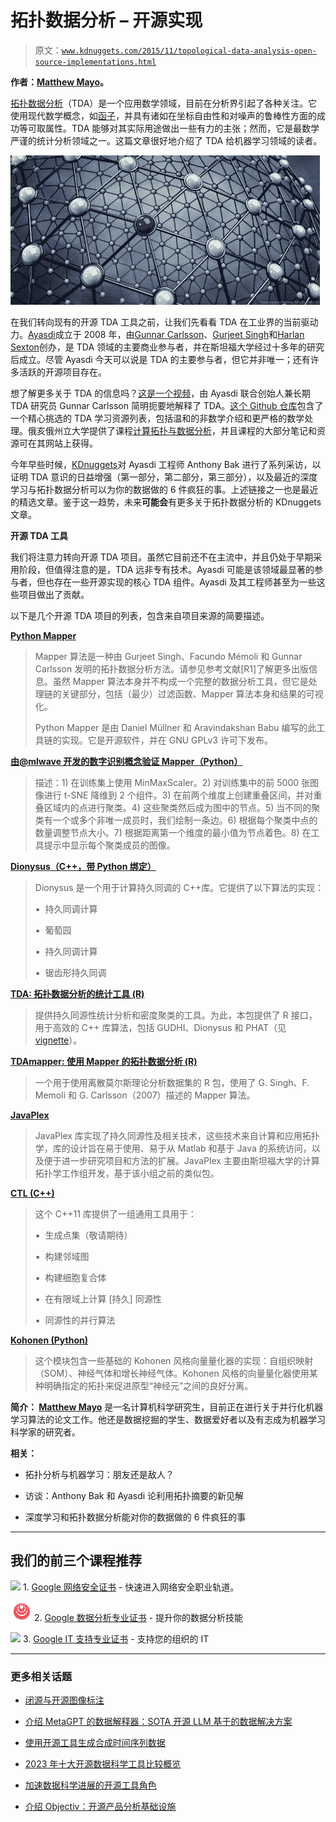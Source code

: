 # 拓扑数据分析 – 开源实现

> 原文：[`www.kdnuggets.com/2015/11/topological-data-analysis-open-source-implementations.html`](https://www.kdnuggets.com/2015/11/topological-data-analysis-open-source-implementations.html)

**作者：[Matthew Mayo](https://twitter.com/mattmayo13)。**

[拓扑数据分析](https://en.wikipedia.org/wiki/Topological_data_analysis)（TDA）是一个应用数学领域，目前在分析界引起了各种关注。它使用现代数学概念，如[函子](https://en.wikipedia.org/wiki/Functor)，并具有诸如在坐标自由性和对噪声的鲁棒性方面的成功等可取属性。TDA 能够对其实际用途做出一些有力的主张；然而，它是最数学严谨的统计分析领域之一。这篇文章很好地介绍了 TDA 给机器学习领域的读者。

![](img/e4e2f85c71c951197fb0a170894ea5ad.png)

在我们转向现有的开源 TDA 工具之前，让我们先看看 TDA 在工业界的当前驱动力。[Ayasdi](http://www.ayasdi.com/)成立于 2008 年，由[Gunnar Carlsson](http://math.stanford.edu/~gunnar/)、[Gurjeet Singh](https://twitter.com/singhgurjeet)和[Harlan Sexton](https://www.linkedin.com/pub/harlan-sexton/7/325/633)创办，是 TDA 领域的主要商业参与者，并在斯坦福大学经过十多年的研究后成立。尽管 Ayasdi 今天可以说是 TDA 的主要参与者，但它并非唯一；还有许多活跃的开源项目存在。

想了解更多关于 TDA 的信息吗？[这是一个视频](https://www.youtube.com/watch?v=XfWibrh6stw)，由 Ayasdi 联合创始人兼长期 TDA 研究员 Gunnar Carlsson 简明扼要地解释了 TDA。[这个 Github 仓库](https://gist.github.com/turnersr/8668521)包含了一个精心挑选的 TDA 学习资源列表，包括温和的非数学介绍和更严格的数学处理。俄亥俄州立大学提供了课程[计算拓扑与数据分析](http://web.cse.ohio-state.edu/~tamaldey/course/CTDA/CTDA.html)，并且课程的大部分笔记和资源可在其网站上获得。

今年早些时候，[KDnuggets](https://www.kdnuggets.com)对 Ayasdi 工程师 Anthony Bak 进行了系列采访，以证明 TDA 意识的日益增强（第一部分，第二部分，第三部分），以及最近的深度学习与拓扑数据分析可以为你的数据做的 6 件疯狂的事。上述链接之一也是最近的精选文章。鉴于这一趋势，未来**可能会**有更多关于拓扑数据分析的 KDnuggets 文章。

**开源 TDA 工具**

我们将注意力转向开源 TDA 项目。虽然它目前还不在主流中，并且仍处于早期采用阶段，但值得注意的是，TDA 远非专有技术。Ayasdi 可能是该领域最显著的参与者，但也存在一些开源实现的核心 TDA 组件。Ayasdi 及其工程师甚至为一些这些项目做出了贡献。

以下是几个开源 TDA 项目的列表，包含来自项目来源的简要描述。

**[Python Mapper](http://danifold.net/mapper/introduction.html)**

> Mapper 算法是一种由 Gurjeet Singh、Facundo Mémoli 和 Gunnar Carlsson 发明的拓扑数据分析方法。请参见参考文献[R1]了解更多出版信息。虽然 Mapper 算法本身并不构成一个完整的数据分析工具，但它是处理链的关键部分，包括（最少）过滤函数、Mapper 算法本身和结果的可视化。
> 
> Python Mapper 是由 Daniel Müllner 和 Aravindakshan Babu 编写的此工具链的实现。它是开源软件，并在 GNU GPLv3 许可下发布。

**[由@mlwave 开发的数字识别概念验证 Mapper（Python）](https://www.kaggle.com/triskelion/digit-recognizer/mapping-digits-with-a-t-sne-lens/notebook)**

> 描述：1) 在训练集上使用 MinMaxScaler。2) 对训练集中的前 5000 张图像进行 t-SNE 降维到 2 个组件。3) 在前两个维度上创建重叠区间，并对重叠区域内的点进行聚类。4) 这些聚类然后成为图中的节点。5) 当不同的聚类有一个或多个非唯一成员时，我们绘制一条边。6) 根据每个聚类中点的数量调整节点大小。7) 根据距离第一个维度的最小值为节点着色。8) 在工具提示中显示每个聚类成员的图像。

**[Dionysus（C++，带 Python 绑定）](http://mrzv.org/software/dionysus/)**

> Dionysus 是一个用于计算持久同调的 C++库。它提供了以下算法的实现：
> 
> ▪  持久同调计算
> 
> ▪  葡萄园
> 
> ▪  持久同调计算
> 
> ▪  锯齿形持久同调

**[TDA: 拓扑数据分析的统计工具 (R)](https://cran.r-project.org/web/packages/TDA/)**

> 提供持久同源性统计分析和密度聚类的工具。为此，本包提供了 R 接口，用于高效的 C++ 库算法，包括 GUDHI、Dionysus 和 PHAT（见 [vignette](https://cran.r-project.org/web/packages/TDA/vignettes/article.pdf)）。

**[TDAmapper: 使用 Mapper 的拓扑数据分析 (R)](https://github.com/paultpearson/TDAmapper/)**

> 一个用于使用离散莫尔斯理论分析数据集的 R 包，使用了 G. Singh、F. Memoli 和 G. Carlsson（2007）描述的 Mapper 算法。

**[JavaPlex](https://github.com/appliedtopology/javaplex)**

> JavaPlex 库实现了持久同源性及相关技术，这些技术来自计算和应用拓扑学，库的设计旨在易于使用、易于从 Matlab 和基于 Java 的系统访问，以及便于进一步研究项目和方法的扩展。JavaPlex 主要由斯坦福大学的计算拓扑学工作组开发，基于该小组之前的类似包。

**[CTL (C++)](https://github.com/appliedtopology/ctl)**

> 这个 C++11 库提供了一组通用工具用于：
> 
> ▪  生成点集（敬请期待）
> 
> ▪  构建邻域图
> 
> ▪  构建细胞复合体
> 
> ▪  在有限域上计算 [持久] 同源性
> 
> ▪  同源性的并行算法

**[Kohonen (Python)](https://github.com/lmjohns3/kohonen)**

> 这个模块包含一些基础的 Kohonen 风格向量量化器的实现：自组织映射（SOM）、神经气体和增长神经气体。Kohonen 风格的向量量化器使用某种明确指定的拓扑来促进原型“神经元”之间的良好分离。

**简介： [Matthew Mayo](https://twitter.com/mattmayo13)** 是一名计算机科学研究生，目前正在进行关于并行化机器学习算法的论文工作。他还是数据挖掘的学生、数据爱好者以及有志成为机器学习科学家的研究者。

**相关：**

+   拓扑分析与机器学习：朋友还是敌人？

+   访谈：Anthony Bak 和 Ayasdi 论利用拓扑摘要的新见解

+   深度学习和拓扑数据分析能对你的数据做的 6 件疯狂的事

* * *

## 我们的前三个课程推荐

![](img/0244c01ba9267c002ef39d4907e0b8fb.png) 1\. [Google 网络安全证书](https://www.kdnuggets.com/google-cybersecurity) - 快速进入网络安全职业轨道。

![](img/e225c49c3c91745821c8c0368bf04711.png) 2\. [Google 数据分析专业证书](https://www.kdnuggets.com/google-data-analytics) - 提升你的数据分析技能

![](img/0244c01ba9267c002ef39d4907e0b8fb.png) 3\. [Google IT 支持专业证书](https://www.kdnuggets.com/google-itsupport) - 支持您的组织的 IT

* * *

### 更多相关话题

+   [闭源与开源图像标注](https://www.kdnuggets.com/closed-source-vs-open-source-image-annotation)

+   [介绍 MetaGPT 的数据解释器：SOTA 开源 LLM 基于的数据解决方案](https://www.kdnuggets.com/metagpt-data-interpreter-open-source-llm-based-data-solutions)

+   [使用开源工具生成合成时间序列数据](https://www.kdnuggets.com/2022/06/generate-synthetic-timeseries-data-opensource-tools.html)

+   [2023 年十大开源数据科学工具比较概览](https://www.kdnuggets.com/a-comparative-overview-of-the-top-10-open-source-data-science-tools-in-2023)

+   [加速数据科学进展的开源工具角色](https://www.kdnuggets.com/2023/05/role-open-source-tools-accelerating-data-science-progress.html)

+   [介绍 Objectiv：开源产品分析基础设施](https://www.kdnuggets.com/2022/06/objectiv-introducing-objectiv-opensource-product-analytics-infrastructure.html)
